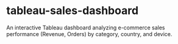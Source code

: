 # tableau-sales-dashboard
An interactive Tableau dashboard analyzing e-commerce sales performance (Revenue, Orders) by category, country, and device.
